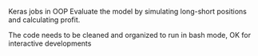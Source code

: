 Keras jobs in OOP
Evaluate the model by simulating long-short positions and calculating profit.


The code needs to be cleaned and organized to run in bash mode, OK for interactive developments
